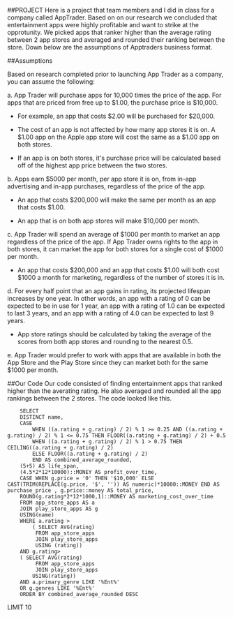 ##PROJECT
Here is a project that team members and I did in class for a company called AppTrader. Based on on our research we concluded that entertainment apps were highly profitable and want to strike at the opprotunity. We picked apps that ranker higher than the average rating between 2 app stores and averaged and rounded their ranking between the store. Down below are the assumptions of Apptraders business format.

##Assumptions

Based on research completed prior to launching App Trader as a company, you can assume the following:

a. App Trader will purchase apps for 10,000 times the price of the app. For apps that are priced from free up to $1.00, the purchase price is $10,000.
    
- For example, an app that costs $2.00 will be purchased for $20,000.
    
- The cost of an app is not affected by how many app stores it is on. A $1.00 app on the Apple app store will cost the same as a $1.00 app on both stores. 
    
- If an app is on both stores, it's purchase price will be calculated based off of the highest app price between the two stores. 

b. Apps earn $5000 per month, per app store it is on, from in-app advertising and in-app purchases, regardless of the price of the app.
    
- An app that costs $200,000 will make the same per month as an app that costs $1.00. 

- An app that is on both app stores will make $10,000 per month. 

c. App Trader will spend an average of $1000 per month to market an app regardless of the price of the app. If App Trader owns rights to the app in both stores, it can market the app for both stores for a single cost of $1000 per month.
    
- An app that costs $200,000 and an app that costs $1.00 will both cost $1000 a month for marketing, regardless of the number of stores it is in.

d. For every half point that an app gains in rating, its projected lifespan increases by one year. In other words, an app with a rating of 0 can be expected to be in use for 1 year, an app with a rating of 1.0 can be expected to last 3 years, and an app with a rating of 4.0 can be expected to last 9 years.
    
- App store ratings should be calculated by taking the average of the scores from both app stores and rounding to the nearest 0.5.

e. App Trader would prefer to work with apps that are available in both the App Store and the Play Store since they can market both for the same $1000 per month.


##Our Code
Our code consisted of finding entertainment apps that ranked higher than the averating rating. He also averaged and rounded all the app rankings between the 2 stores. The code looked like this. 


        SELECT 
        DISTINCT name, 
        CASE 
        	WHEN ((a.rating + g.rating) / 2) % 1 >= 0.25 AND ((a.rating + g.rating) / 2) % 1 <= 0.75 THEN FLOOR((a.rating + g.rating) / 2) + 0.5 
        	WHEN ((a.rating + g.rating) / 2) % 1 > 0.75 THEN CEILING((a.rating + g.rating) / 2)
        	ELSE FLOOR((a.rating + g.rating) / 2)
        	END AS combined_average_rounded,
        (5+5) AS life_span, 
        (4.5*2*12*10000)::MONEY AS profit_over_time,  
        CASE WHEN g.price = '0' THEN '$10,000' ELSE CAST(TRIM(REPLACE(g.price, '$', '')) AS numeric)*10000::MONEY END AS purchase_price , g.price::money AS total_price,
        ROUND(g.rating*2*12*1000,1)::MONEY AS marketing_cost_over_time
        FROM app_store_apps AS a
        JOIN play_store_apps AS g
        USING(name)
        WHERE a.rating >
        	( SELECT AVG(rating)
        	 FROM app_store_apps
        	 JOIN play_store_apps
        	 USING (rating))
        AND g.rating> 
        ( SELECT AVG(rating)
        	 FROM app_store_apps
        	 JOIN play_store_apps
         	USING(rating))
        AND a.primary_genre LIKE '%Ent%'
        OR g.genres LIKE '%Ent%'
        ORDER BY combined_average_rounded DESC
LIMIT 10



